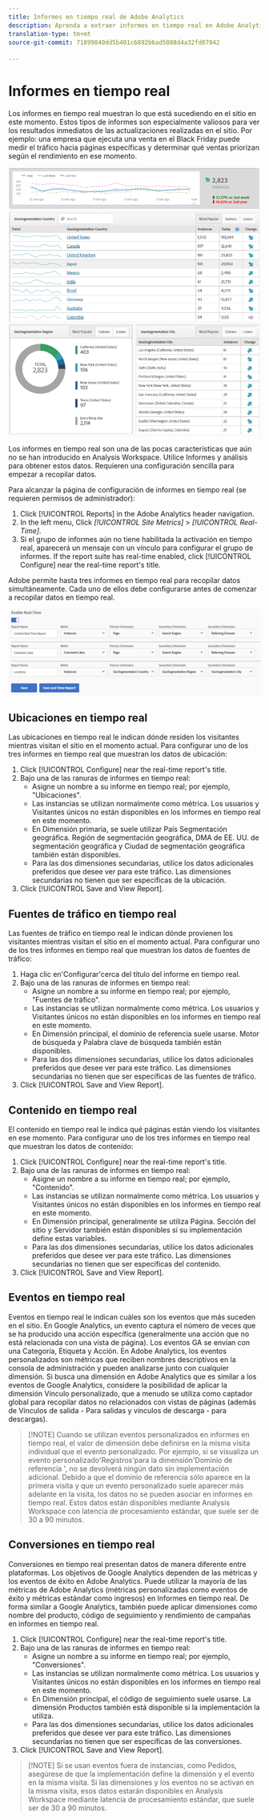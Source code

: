 ```yaml
---
title: Informes en tiempo real de Adobe Analytics
description: Aprenda a extraer informes en tiempo real en Adobe Analytics, dirigidos a usuarios más familiarizados con Google Analytics.
translation-type: tm+mt
source-git-commit: 71899840dd5b401c6892b6ad5088d4a32fd07042

---
```



# Informes en tiempo real

Los informes en tiempo real muestran lo que está sucediendo en el sitio en este momento. Estos tipos de informes son especialmente valiosos para ver los resultados inmediatos de las actualizaciones realizadas en el sitio. Por ejemplo: una empresa que ejecuta una venta en el Black Friday puede medir el tráfico hacia páginas específicas y determinar qué ventas priorizan según el rendimiento en ese momento.

![Informe en tiempo real](../assets/realtime.png)

Los informes en tiempo real son una de las pocas características que aún no se han introducido en Analysis Workspace. Utilice Informes y análisis para obtener estos datos. Requieren una configuración sencilla para empezar a recopilar datos.

Para alcanzar la página de configuración de informes en tiempo real (se requieren permisos de administrador):

1. Click [!UICONTROL Reports] in the Adobe Analytics header navigation.
2. In the left menu, Click *[!UICONTROL Site Metrics]* &gt; *[!UICONTROL Real-Time]*.
3. Si el grupo de informes aún no tiene habilitada la activación en tiempo real, aparecerá un mensaje con un vínculo para configurar el grupo de informes. If the report suite has real-time enabled, click [!UICONTROL Configure] near the real-time report's title.

Adobe permite hasta tres informes en tiempo real para recopilar datos simultáneamente. Cada uno de ellos debe configurarse antes de comenzar a recopilar datos en tiempo real.

![Configuración de informes en tiempo real](../assets/realtime_config.png)

## Ubicaciones en tiempo real

Las ubicaciones en tiempo real le indican dónde residen los visitantes mientras visitan el sitio en el momento actual. Para configurar uno de los tres informes en tiempo real que muestran los datos de ubicación:

1. Click [!UICONTROL Configure] near the real-time report's title.
2. Bajo una de las ranuras de informes en tiempo real:
   * Asigne un nombre a su informe en tiempo real; por ejemplo, "Ubicaciones".
   * Las instancias se utilizan normalmente como métrica. Los usuarios y Visitantes únicos no están disponibles en los informes en tiempo real en este momento.
   * En Dimensión primaria, se suele utilizar País Segmentación geográfica. Región de segmentación geográfica, DMA de EE. UU. de segmentación geográfica y Ciudad de segmentación geográfica también están disponibles.
   * Para las dos dimensiones secundarias, utilice los datos adicionales preferidos que desee ver para este tráfico. Las dimensiones secundarias no tienen que ser específicas de la ubicación.
3. Click [!UICONTROL Save and View Report].

## Fuentes de tráfico en tiempo real

Las fuentes de tráfico en tiempo real le indican dónde provienen los visitantes mientras visitan el sitio en el momento actual. Para configurar uno de los tres informes en tiempo real que muestran los datos de fuentes de tráfico:

1. Haga clic en'Configurar'cerca del título del informe en tiempo real.
2. Bajo una de las ranuras de informes en tiempo real:
   * Asigne un nombre a su informe en tiempo real; por ejemplo, "Fuentes de tráfico".
   * Las instancias se utilizan normalmente como métrica. Los usuarios y Visitantes únicos no están disponibles en los informes en tiempo real en este momento.
   * En Dimensión principal, el dominio de referencia suele usarse. Motor de búsqueda y Palabra clave de búsqueda también están disponibles.
   * Para las dos dimensiones secundarias, utilice los datos adicionales preferidos que desee ver para este tráfico. Las dimensiones secundarias no tienen que ser específicas de las fuentes de tráfico.
3. Click [!UICONTROL Save and View Report].

## Contenido en tiempo real

El contenido en tiempo real le indica qué páginas están viendo los visitantes en ese momento. Para configurar uno de los tres informes en tiempo real que muestran los datos de contenido:

1. Click [!UICONTROL Configure] near the real-time report's title.
2. Bajo una de las ranuras de informes en tiempo real:
   * Asigne un nombre a su informe en tiempo real; por ejemplo, "Contenido".
   * Las instancias se utilizan normalmente como métrica. Los usuarios y Visitantes únicos no están disponibles en los informes en tiempo real en este momento.
   * En Dimensión principal, generalmente se utiliza Página. Sección del sitio y Servidor también están disponibles si su implementación define estas variables.
   * Para las dos dimensiones secundarias, utilice los datos adicionales preferidos que desee ver para este tráfico. Las dimensiones secundarias no tienen que ser específicas del contenido.
3. Click [!UICONTROL Save and View Report].

## Eventos en tiempo real

Eventos en tiempo real le indican cuáles son los eventos que más suceden en el sitio. En Google Analytics, un evento captura el número de veces que se ha producido una acción específica (generalmente una acción que no está relacionada con una vista de página). Los eventos GA se envían con una Categoría, Etiqueta y Acción. En Adobe Analytics, los eventos personalizados son métricas que reciben nombres descriptivos en la consola de administración y pueden analizarse junto con cualquier dimensión. Si busca una dimensión en Adobe Analytics que es similar a los eventos de Google Analytics, considere la posibilidad de aplicar la dimensión Vínculo personalizado, que a menudo se utiliza como captador global para recopilar datos no relacionados con vistas de páginas (además de Vínculos de salida - Para salidas y vínculos de descarga - para descargas).

> [!NOTE] Cuando se utilizan eventos personalizados en informes en tiempo real, el valor de dimensión debe definirse en la misma visita individual que el evento personalizado. Por ejemplo, si se visualiza un evento personalizado'Registros'para la dimensión'Dominio de referencia ', no se devolverá ningún dato sin implementación adicional. Debido a que el dominio de referencia sólo aparece en la primera visita y que un evento personalizado suele aparecer más adelante en la visita, los datos no se pueden asociar en informes en tiempo real. Estos datos están disponibles mediante Analysis Workspace con latencia de procesamiento estándar, que suele ser de 30 a 90 minutos.

## Conversiones en tiempo real

Conversiones en tiempo real presentan datos de manera diferente entre plataformas. Los objetivos de Google Analytics dependen de las métricas y los eventos de éxito en Adobe Analytics. Puede utilizar la mayoría de las métricas de Adobe Analytics (métricas personalizadas como eventos de éxito y métricas estándar como ingresos) en Informes en tiempo real. De forma similar a Google Analytics, también puede aplicar dimensiones como nombre del producto, código de seguimiento y rendimiento de campañas en informes en tiempo real.

1. Click [!UICONTROL Configure] near the real-time report's title.
2. Bajo una de las ranuras de informes en tiempo real:
   * Asigne un nombre a su informe en tiempo real; por ejemplo, "Conversiones".
   * Las instancias se utilizan normalmente como métrica. Los usuarios y Visitantes únicos no están disponibles en los informes en tiempo real en este momento.
   * En Dimensión principal, el código de seguimiento suele usarse. La dimensión Productos también está disponible si la implementación la utiliza.
   * Para las dos dimensiones secundarias, utilice los datos adicionales preferidos que desee ver para este tráfico. Las dimensiones secundarias no tienen que ser específicas de las conversiones.
3. Click [!UICONTROL Save and View Report].

> [!NOTE] Si se usan eventos fuera de instancias, como Pedidos, asegúrese de que la implementación define la dimensión y el evento en la misma visita. Si las dimensiones y los eventos no se activan en la misma visita, esos datos estarán disponibles en Analysis Workspace mediante latencia de procesamiento estándar, que suele ser de 30 a 90 minutos.
